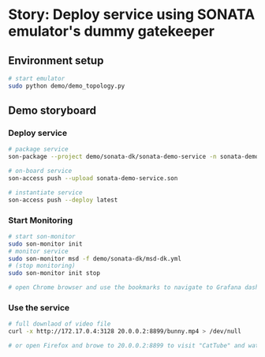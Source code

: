 # Story: Deploy service using SONATA emulator's dummy gatekeeper

## Environment setup

```sh
# start emulator
sudo python demo/demo_topology.py
```

## Demo storyboard

### Deploy service

```sh
# package service
son-package --project demo/sonata-dk/sonata-demo-service -n sonata-demo-service

# on-board service
son-access push --upload sonata-demo-service.son

# instantiate service
son-access push --deploy latest
```

### Start Monitoring

```sh
# start son-monitor
sudo son-monitor init
# monitor service
sudo son-monitor msd -f demo/sonata-dk/msd-dk.yml
# (stop monitoring)
sudo son-monitor init stop

# open Chrome browser and use the bookmarks to navigate to Grafana dashboard
```

### Use the service

```sh
# full downlaod of video file
curl -x http://172.17.0.4:3128 20.0.0.2:8899/bunny.mp4 > /dev/null

# or open Firefox and browe to 20.0.0.2:8899 to visit "CatTube" and watch the video
```
